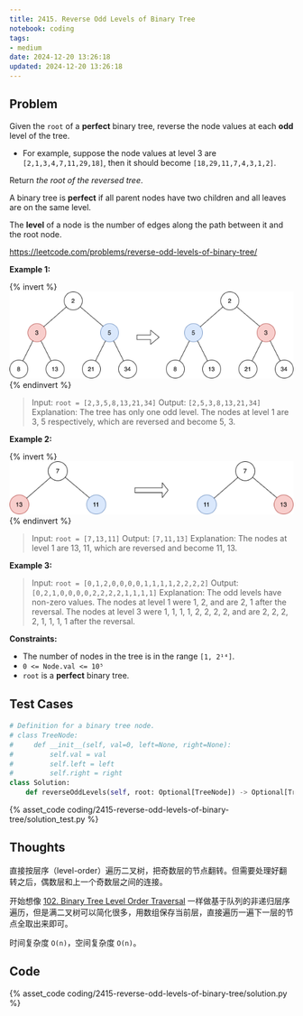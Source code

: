 ```yaml
---
title: 2415. Reverse Odd Levels of Binary Tree
notebook: coding
tags:
- medium
date: 2024-12-20 13:26:18
updated: 2024-12-20 13:26:18
---
```

## Problem

Given the `root` of a **perfect** binary tree, reverse the node values at each **odd** level of the tree.

- For example, suppose the node values at level 3 are `[2,1,3,4,7,11,29,18]`, then it should become `[18,29,11,7,4,3,1,2]`.

Return _the root of the reversed tree_.

A binary tree is **perfect** if all parent nodes have two children and all leaves are on the same level.

The **level** of a node is the number of edges along the path between it and the root node.

<https://leetcode.com/problems/reverse-odd-levels-of-binary-tree/>

**Example 1:**

{% invert %}
![case1](2415-reverse-odd-levels-of-binary-tree/case1.png)
{% endinvert %}

> Input: `root = [2,3,5,8,13,21,34]`
> Output: `[2,5,3,8,13,21,34]`
> Explanation:
> The tree has only one odd level.
> The nodes at level 1 are 3, 5 respectively, which are reversed and become 5, 3.

**Example 2:**

{% invert %}
![case2](2415-reverse-odd-levels-of-binary-tree/case2.png)
{% endinvert %}

> Input: `root = [7,13,11]`
> Output: `[7,11,13]`
> Explanation:
> The nodes at level 1 are 13, 11, which are reversed and become 11, 13.

**Example 3:**

> Input: `root = [0,1,2,0,0,0,0,1,1,1,1,2,2,2,2]`
> Output: `[0,2,1,0,0,0,0,2,2,2,2,1,1,1,1]`
> Explanation:
> The odd levels have non-zero values.
> The nodes at level 1 were 1, 2, and are 2, 1 after the reversal.
> The nodes at level 3 were 1, 1, 1, 1, 2, 2, 2, 2, and are 2, 2, 2, 2, 1, 1, 1, 1 after the reversal.

**Constraints:**

- The number of nodes in the tree is in the range `[1, 2¹⁴]`.
- `0 <= Node.val <= 10⁵`
- `root` is a **perfect** binary tree.

## Test Cases

``` python
# Definition for a binary tree node.
# class TreeNode:
#     def __init__(self, val=0, left=None, right=None):
#         self.val = val
#         self.left = left
#         self.right = right
class Solution:
    def reverseOddLevels(self, root: Optional[TreeNode]) -> Optional[TreeNode]:
```

{% asset_code coding/2415-reverse-odd-levels-of-binary-tree/solution_test.py %}

## Thoughts

直接按层序（level-order）遍历二叉树，把奇数层的节点翻转。但需要处理好翻转之后，偶数层和上一个奇数层之间的连接。

开始想像 [102. Binary Tree Level Order Traversal](102-binary-tree-level-order-traversal) 一样做基于队列的非递归层序遍历，但是满二叉树可以简化很多，用数组保存当前层，直接遍历一遍下一层的节点全取出来即可。

时间复杂度 `O(n)`，空间复杂度 `O(n)`。

## Code

{% asset_code coding/2415-reverse-odd-levels-of-binary-tree/solution.py %}
